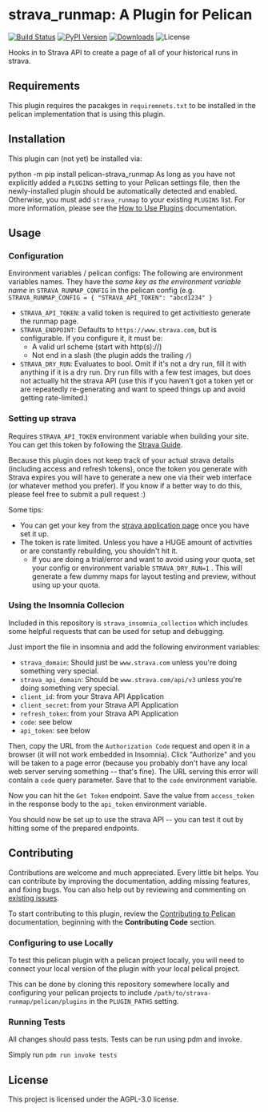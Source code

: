 strava_runmap: A Plugin for Pelican
===================================

[![Build Status](https://img.shields.io/github/actions/workflow/status/pelican-plugins/strava_runmap/main.yml?branch=main)](https://github.com/Checkroth/strava-runmap/actions)
[![PyPI Version](https://img.shields.io/pypi/v/pelican-strava_runmap)](https://pypi.org/project/pelican-strava_runmap/)
[![Downloads](https://img.shields.io/pypi/dm/pelican-strava_runmap)](https://pypi.org/project/pelican-strava_runmap/)
![License](https://img.shields.io/pypi/l/pelican-strava_runmap?color=blue)

Hooks in to Strava API to create a page of all of your historical runs in strava.

## Requirements

This plugin requires the pacakges in `requiremnets.txt` to be installed in the pelican implementation that is using this plugin.

## Installation

This plugin can (not yet) be installed via:

python -m pip install pelican-strava_runmap
As long as you have not explicitly added a `PLUGINS` setting to your Pelican settings file, then the newly-installed plugin should be automatically detected and enabled. Otherwise, you must add `strava_runmap` to your existing `PLUGINS` list. For more information, please see the [How to Use Plugins](https://docs.getpelican.com/en/latest/plugins.html#how-to-use-plugins) documentation.

## Usage

### Configuration

Environment variables / pelican configs: The following are environment variables names. They have the _same key as the environment variable name_ in `STRAVA_RUNMAP_CONFIG` in the pelican config (e.g. `STRAVA_RUNMAP_CONFIG = { "STRAVA_API_TOKEN": "abcd1234" }`
- `STRAVA_API_TOKEN`: a valid token is required to get activitiesto generate the runmap page.
- `STRAVA_ENDPOINT`: Defaults to `https://www.strava.com`, but is configurable. If you configure it, it must be:
  - A valid url scheme (start with http(s)://)
  - Not end in a slash (the plugin adds the trailing `/`)
- `STRAVA_DRY_RUN`: Evaluates to bool. Omit if it's not a dry run, fill it with anything if it is a dry run. Dry run fills with a few test images, but does not actually hit the strava API (use this if you haven't got a token yet or are repeatedly re-generating and want to speed things up and avoid getting rate-limited.)

### Setting up strava

Requires `STRAVA_API_TOKEN` environment variable when building your site. You can get this token by following the [Strava Guide].

Because this plugin does not keep track of your actual strava details (including access and refresh tokens), once the token you generate with Strava expires you will have to generate a new one via their web interface (or whatever method you prefer). If you know if a better way to do this, please feel free to submit a pull request :)

Some tips:

- You can get your key from the [strava application page] once you have set it up.
- The token is rate limited. Unless you have a HUGE amount of activities or are constantly rebuilding, you shouldn't hit it.
  - If you are doing a trial/error and want to avoid using your quota, set your config or environment variable `STRAVA_DRY_RUN=1` . This will generate a few dummy maps for layout testing and preview, without using up your quota.

### Using the Insomnia Collecion

Included in this repository is `strava_insomnia_collection` which includes some helpful requests that can be used for setup and debugging.

Just import the file in insomnia and add the following environment variables:
- `strava_domain`: Should just be `www.strava.com` unless you're doing something very special.
- `strava_api_domain`: Should be `www.strava.com/api/v3` unless you're doing something very special.
- `client_id`: from your Strava API Application
- `client_secret`: from your Strava API Application
- `refresh_token`: from your Strava API Application
- `code`: see below
- `api_token`: see below

Then, copy the URL from the `Authorization Code` request and open it in a browser (it will not work embedded in Insomnia). Click "Authorize" and you will be taken to a page error (because you probably don't have any local web server serving something -- that's fine). The URL serving this error will contain a `code` query parameter. Save that to the `code` environment variable.

Now you can hit the `Get Token` endpoint. Save the value from `access_token` in the response body to the `api_token` environment variable.

You should now be set up to use the strava API -- you can test it out by hitting some of the prepared endpoints.


Contributing
------------

Contributions are welcome and much appreciated. Every little bit helps. You can contribute by improving the documentation, adding missing features, and fixing bugs. You can also help out by reviewing and commenting on [existing issues].

To start contributing to this plugin, review the [Contributing to Pelican] documentation, beginning with the **Contributing Code** section.

### Configuring to use Locally

To test this pelican plugin with a pelican project locally, you will need to connect your local version of the plugin with your local pelical project.

This can be done by cloning this repository somewhere locally and configuring your pelican projects to include `/path/to/strava-runmap/pelican/plugins` in the `PLUGIN_PATHS` setting.

### Running Tests

All changes should pass tests. Tests can be run using pdm and invoke.

Simply run `pdm run invoke tests`

License
-------

This project is licensed under the AGPL-3.0 license.

[existing issues]: https://github.com/Checkroth/strava-runmap/issues
[Contributing to Pelican]: https://docs.getpelican.com/en/latest/contribute.html
[Strava Guide]: https://developers.strava.com/docs/getting-started/#account
[strava application page]: https://www.strava.com/settings/api

